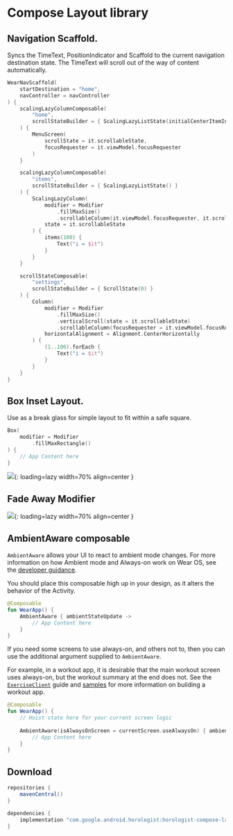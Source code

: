 # Compose Layout library

## Navigation Scaffold.

Syncs the TimeText, PositionIndicator and Scaffold to the current navigation destination
state. The TimeText will scroll out of the way of content automatically.

```kotlin
WearNavScaffold(
    startDestination = "home",
    navController = navController
) {
    scalingLazyColumnComposable(
        "home",
        scrollStateBuilder = { ScalingLazyListState(initialCenterItemIndex = 0) }
    ) {
        MenuScreen(
            scrollState = it.scrollableState,
            focusRequester = it.viewModel.focusRequester
        )
    }

    scalingLazyColumnComposable(
        "items",
        scrollStateBuilder = { ScalingLazyListState() }
    ) {
        ScalingLazyColumn(
            modifier = Modifier
                .fillMaxSize()
                .scrollableColumn(it.viewModel.focusRequester, it.scrollableState),
            state = it.scrollableState
        ) {
            items(100) {
                Text("i = $it")
            }
        }
    }

    scrollStateComposable(
        "settings",
        scrollStateBuilder = { ScrollState(0) }
    ) {
        Column(
            modifier = Modifier
                .fillMaxSize()
                .verticalScroll(state = it.scrollableState)
                .scrollableColumn(focusRequester = it.viewModel.focusRequester, scrollableState = it.scrollableState),
            horizontalAlignment = Alignment.CenterHorizontally
        ) {
            (1..100).forEach {
                Text("i = $it")
            }
        }
    }
}
```

## Box Inset Layout.

Use as a break glass for simple layout to fit within a safe square.

```kotlin
Box(
    modifier = Modifier
        .fillMaxRectangle()
) {
    // App Content here        
}
```

![](fill_max_rectangle.png){: loading=lazy width=70% align=center }

## Fade Away Modifier

![](fade_away.png){: loading=lazy width=70% align=center }

## AmbientAware composable

`AmbientAware` allows your UI to react to ambient mode changes. For more information on how Ambient
mode and Always-on work on Wear OS, see the [developer guidance][always-on].

You should place this composable high up in your design, as it alters the behavior of the Activity.

```kotlin
@Composable
fun WearApp() {
    AmbientAware { ambientStateUpdate ->
        // App Content here
    }
}
```

If you need some screens to use always-on, and others not to, then you can use the additional
argument supplied to `AmbientAware`.

For example, in a workout app, it is desirable that the main  workout screen uses always-on, but the
workout summary at the end does not. See the [`ExerciseClient`][exercise-client]
guide and [samples][health-samples] for more information on building a workout app.

```kotlin
@Composable
fun WearApp() {
    // Hoist state here for your current screen logic
    
    AmbientAware(isAlwaysOnScreen = currentScreen.useAlwaysOn) { ambientStateUpdate ->
        // App Content here
    }
}
```

## Download

```groovy
repositories {
    mavenCentral()
}

dependencies {
    implementation "com.google.android.horologist:horologist-compose-layout:<version>"
}
```


[always-on]: https://developer.android.com/training/wearables/views/always-on
[exercise-client]: https://developer.android.com/training/wearables/health-services/active-data#work-with-data
[health-samples]: https://github.com/android/health-samples
